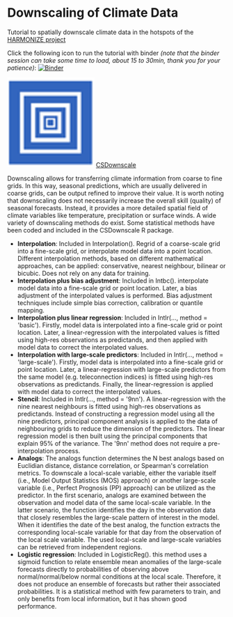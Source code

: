 # Downscaling of Climate Data
Tutorial to spatially downscale climate data in the hotspots of the [HARMONIZE project](https://www.harmonize-tools.org/)

<!-- <img src="images/harmonize_logo.png" height="70"/> <img src="images/bsc_logo.png" height="70"/> -->

Click the following icon to run the tutorial with binder *(note that the binder session can take some time to load, about 15 to 30min, thank you for your patience)*: [![Binder](https://mybinder.org/badge_logo.svg)](https://mybinder.org/v2/gh/harmonize-tools/climate-downscaling/HEAD) 

<img src="images/csdownscale_logo.png" width="200"/> [CSDownscale](https://earth.bsc.es/gitlab/es/csdownscale)

Downscaling allows for transferring climate information from coarse to fine grids. In this way, seasonal predictions, which are usually delivered in coarse grids, can be output refined to improve their value. It is worth noting that downscaling does not necessarily increase the overall skill (quality) of seasonal forecasts. Instead, it provides a more detailed spatial field of climate variables like temperature, precipitation or surface winds. A wide variety of downscaling methods do exist. Some statistical methods have been coded and included in the CSDownscale R package.

- **Interpolation**: Included in Interpolation(). Regrid of a coarse-scale grid into a fine-scale grid, or interpolate model data into a point location. Different interpolation methods, based on different mathematical approaches, can be applied: conservative, nearest neighbour, bilinear or bicubic. Does not rely on any data for training.
- **Interpolation plus bias adjustment**: Included in Intbc(). interpolate model data into a fine-scale grid or point location. Later, a bias adjustment of the interpolated values is performed. Bias adjustment techniques include simple bias correction, calibration or quantile mapping.
- **Interpolation plus linear regression**: Included in Intlr(..., method = 'basic'). Firstly, model data is interpolated into a fine-scale grid or point location. Later, a linear-regression with the interpolated values is fitted using high-res observations as predictands, and then applied with model data to correct the interpolated values.
- **Interpolation with large-scale predictors**: Included in Intlr(..., method = 'large-scale'). Firstly, model data is interpolated into a fine-scale grid or point location. Later, a linear-regression with large-scale predictors from the same model (e.g. teleconnection indices) is fitted using high-res observations as predictands. Finally, the linear-regression is applied with model data to correct the interpolated values.
- **Stencil**: Included in Intlr(..., method = '9nn'). A linear-regression with the nine nearest neighbours is fitted using high-res observations as predictands. Instead of constructing a regression model using all the nine predictors, principal component analysis is applied to the data of neighbouring grids to reduce the dimension of the predictors. The linear regression model is then built using the principal components that explain 95% of the variance. The '9nn' method does not require a pre-interpolation process.
- **Analogs**: The analogs function determines the N best analogs based on Euclidian distance, distance correlation, or Spearman's correlation metrics. To downscale a local-scale variable, either the variable itself (i.e., Model Output Statistics (MOS) approach) or another large-scale variable (i.e., Perfect Prognosis (PP) approach) can be utilized as the predictor. In the first scenario, analogs are examined between the observation and model data of the same local-scale variable. In the latter scenario, the function identifies the day in the observation data that closely resembles the large-scale pattern of interest in the model. When it identifies the date of the best analog, the function extracts the corresponding local-scale variable for that day from the observation of the local scale variable. The used local-scale and large-scale variables can be retrieved from independent regions.
- **Logistic regression**: Included in LogisticReg(). this method uses a sigmoid function to relate ensemble mean anomalies of the large-scale forecasts directly to probabilities of observing above normal/normal/below normal conditions at the local scale. Therefore, it does not produce an ensemble of forecasts but rather their associated probabilities. It is a statistical method with few parameters to train, and only benefits from local information, but it has shown good performance.
